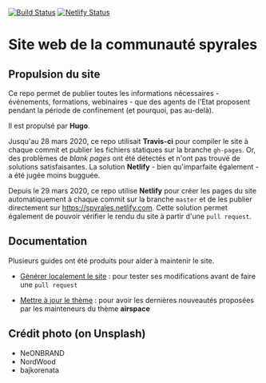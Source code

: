 [![Build Status](https://travis-ci.org/spyrales/web.svg?branch=master)](https://travis-ci.org/spyrales/web)
[![Netlify Status](https://api.netlify.com/api/v1/badges/af05d56e-7f43-4837-aead-437c6cd0e70c/deploy-status)](https://app.netlify.com/sites/spyrales/deploys)

# Site web de la communauté spyrales

## Propulsion du site

Ce repo permet de publier toutes les informations nécessaires - événements, formations, webinaires - que des agents de l'Etat proposent pendant la période de confinement (et pourquoi, pas au-delà).

Il est propulsé par **Hugo**.

Jusqu'au 28 mars 2020, ce repo utilisait **Travis-ci** pour compiler le site 
à chaque commit et publier les fichiers statiques sur la branche `gh-pages`.
Or, des problèmes de *blank pages* ont été détectés et n'ont pas trouvé de 
solutions satisfaisantes.
La solution **Netlify** - bien qu'imparfaite également - a été jugée moins bugguée.

Depuis le 29 mars 2020, ce repo utilise **Netlify** pour créer les pages du site 
automatiquement à chaque commit sur la branche `master` et de les publier 
directement sur https://spyrales.netlify.com. Cette solution permet également
de pouvoir vérifier le rendu du site à partir d'une `pull request`. 

## Documentation

Plusieurs guides ont été produits pour aider à maintenir le site.

* [Générer localement le site](docs/generer-site-en-local.md) : pour tester ses modifications avant
de faire une `pull request`

* [Mettre à jour le thème](docs/update-theme.md) : pour avoir les dernières nouveautés proposées par
les mainteneurs du thème **airspace**


## Crédit photo (on Unsplash)

* NeONBRAND
* NordWood
* bajkorenata
